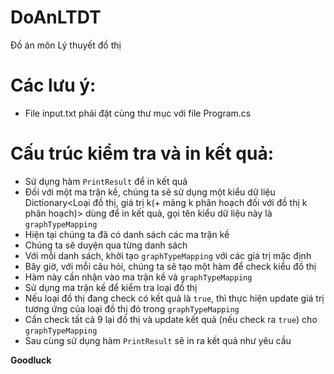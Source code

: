 # DoAnLTDT
Đồ án môn Lý thuyết đồ thị

# Các lưu ý: 
 - File input.txt phải đặt cùng thư mục với file Program.cs

# Cấu trúc kiểm tra và in kết quả:
 - Sử dụng hàm `PrintResult` để in kết quả
 - Đối với một ma trận kề, chúng ta sẽ sử dụng một kiểu dữ liệu Dictionary<Loại đồ thị, giá trị k(+ mảng k phân hoạch đối với đồ thị k phân hoạch)> dùng để in kết quả, gọi tên kiểu dữ liệu này là `graphTypeMapping`
 - Hiện tại chúng ta đã có danh sách các ma trận kề
 - Chúng ta sẽ duyện qua từng danh sách
 - Với mỗi danh sách, khởi tạo `graphTypeMapping` với các giá trị mặc định
 - Bây giờ, với mỗi câu hỏi, chúng ta sẽ tạo một hàm để check kiểu đồ thị
 - Hàm này cần nhận vào ma trận kề và `graphTypeMapping`
 - Sử dụng ma trận kề để kiểm tra loại đồ thị
 - Nếu loại đồ thị đang check có kết quả là `true`, thì thực hiện update giá trị tương ứng của loại đồ thị đó trong `graphTypeMapping`
 - Cần check tất cả 9 lại đồ thị và update kết quả (nếu check ra `true`) cho `graphTypeMapping`
 - Sau cùng sử dụng hàm `PrintResult` sẽ in ra kết quả như yêu cầu

**Goodluck**
